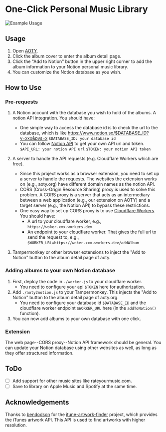 # One-Click Personal Music Library

![Example Usage](./pics/demo.gif)

## Usage

1. Open [AOTY](https://www.albumoftheyear.org/).
2. Click the album cover to enter the album detail page.
3. Click the "Add to Notion" button in the upper right corner to add the album information to your Notion personal music library.
4. You can customize the Notion database as you wish.

## How to Use

### Pre-requests

1. A Notion account with the database you wish to hold of the albums. A notion API integration. You should have:
   * One simple way to access the database id is to check the url to the database, which is like https://www.notion.so/$DATABASE_ID?v=xxx&pvs=x
   ```$DATABASE_ID: your database id```
    * You can follow [Notion API](https://developers.notion.com/reference/capabilities) to get your own API url and token.
   ```$API_URL: your notion API url```
   ```$TOKEN: your notion API token```

2. A server to handle the API requests (e.g. Cloudflare Workers which are free).
   * Since this project works as a browser extension, you need to set up a server to handle the requests. The websites the extension works on (e.g., aoty.org) have different domain names as the notion API.
   * CORS (Cross-Origin Resource Sharing) proxy is used to solve this problem. A CORS proxy is a server that acts as an intermediary between a web application (e.g., our extension on AOTY) and a target server (e.g., the Notion API) to bypass these restrictions.
   * One easy way to set up CORS proxy is to use [Cloudflare Workers](https://workers.cloudflare.com/). You should have:
     * A url to your cloudflare worker, e.g., ```https://woker.xxx.workers.dev```
     * An endpoint to your cloudflare worker. That gives the full url to send the request to, e.g., ```$WORKER_URL=https://woker.xxx.workers.dev/addAlbum```

3. Tampermonkey or other browser extensions to inject the "Add to Notion" button to the album detail page of aoty.

### Adding albums to your own Notion database

1. First, deploy the code in ```./worker.js``` to your cloudflare worker.
   * You need to configure your api ```$TOKEN``` here for authorization.
2. Add ```./aoty2notion.js``` to your Tampermonkey. This injects the "Add to Notion" button to the album detail page of aoty.org.
   * You need to configure your database id ```$DATABASE_ID``` and the cloudflare worker endpoint ```$WORKER_URL``` here (in the ```addToNotion()``` function).
3. You can now add albums to your own database with one click.

### Extension

The web page--CORS proxy--Notion API framework should be general. You can update your Notion database using other websites as well, as long as they offer structured information.

## ToDo

- [ ] Add support for other music sites like rateyourmusic.com.
- [ ] Save to library on Apple Music and Spotify at the same time.

## Acknowledgements

Thanks to [bendodson](https://github.com/bendodson) for the [itune-artwork-finder](https://bendodson.com/projects/itunes-artwork-finder/) project, which provides the iTunes artwork API. This API is used to find artworks with higher resolution. 